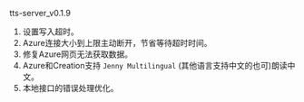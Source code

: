 tts-server_v0.1.9

1. 设置写入超时。
2. Azure连接大小到上限主动断开，节省等待超时时间。
3. 修复Azure网页无法获取数据。
4. Azure和Creation支持 `Jenny Multilingual` (其他语言支持中文的也可)朗读中文。
5. 本地接口的错误处理优化。
